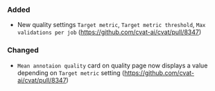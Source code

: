 ### Added

- New quality settings `Target metric`, `Target metric threshold`, `Max validations per job`
  (<https://github.com/cvat-ai/cvat/pull/8347>)

### Changed
- `Mean annotaion quality` card on quality page now displays a value depending on `Target metric` setting
  (<https://github.com/cvat-ai/cvat/pull/8347>)
